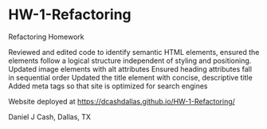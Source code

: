 # HW-1-Refactoring

Refactoring Homework

Reviewed and edited code to identify semantic HTML elements, ensured the
elements follow a logical structure independent of styling and positioning.
Updated image elements with alt attributes
Ensured heading attributes fall in sequential order
Updated the title element with concise, descriptive title
Added meta tags so that site is optimized for search engines

Website deployed at https://dcashdallas.github.io/HW-1-Refactoring/

Daniel J Cash, Dallas, TX

